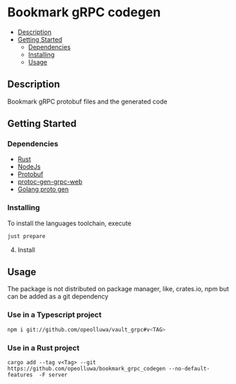 #  Bookmark gRPC codegen

- [Description](#description)
- [Getting Started](#getting-started)
  - [Dependencies](#dependencies)
  - [Installing](#installing)
  - [Usage](#usage)

## Description

Bookmark gRPC protobuf files and the generated code

## Getting Started

### Dependencies

- [Rust](https://rust-lang.org)
- [NodeJs](https://nodejs.org)
- [Protobuf](https://github.com/protocolbuffers/protobuf/releases)
- [protoc-gen-grpc-web](https://github.com/grpc/grpc-web?tab=readme-ov-file)
- [Golang proto gen]()

### Installing

To install the languages toolchain, execute

```sh
just prepare
```

4. Install

## Usage

The package is not distributed on package manager, like, crates.io, npm but can
be added as a git dependency

### Use in a Typescript project

```sh
npm i git://github.com/opeolluwa/vault_grpc#v<TAG>
```

### Use in a Rust project

```shell
cargo add --tag v<Tag> --git https://github.com/opeolluwa/bookmark_grpc_codegen --no-default-features  -F server
```
